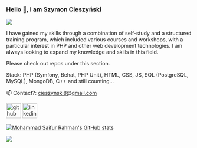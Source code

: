 ### Hello 👋, I am Szymon Cieszyński
![](www.linkedin.com/in/szymon-cieszyński)

I have gained my skills through a combination of self-study and a structured training program, which included various courses and workshops, 
with a particular interest in PHP and other web development technologies. 
I am always looking to expand my knowledge and skills in this field.

Please check out repos under this section.

Stack: PHP (Symfony, Behat, PHP Unit), HTML, CSS, JS, SQL (PostgreSQL, MySQL), MongoDB, C++ and still counting...

📫 Contact?: cieszynski8@gmail.com


[<img src='https://cdn.jsdelivr.net/npm/simple-icons@3.0.1/icons/github.svg' alt='github' height='40'>](https://github.com/szymon-cieszynski)  [<img src='https://cdn.jsdelivr.net/npm/simple-icons@3.0.1/icons/linkedin.svg' alt='linkedin' height='40'>](https://www.linkedin.com/in/szymon-cieszyński)  

[![Mohammad Saifur Rahman's GitHub stats](https://github-readme-stats.vercel.app/api/top-langs?username=szymon-cieszynski&hide=html,scss,stylus,blade,jupyter%20notebook,python,css,shell,batchfile,dockerfile,typescript&theme=algolia&show_icons=true)](https://github.com/szymon-cieszynski)

![](https://komarev.com/ghpvc/?username=szymon-cieszynski)
